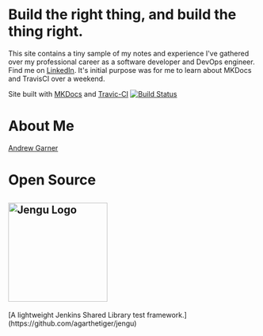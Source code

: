 <script type="text/javascript" src="https://platform.linkedin.com/badges/js/profile.js" async defer></script>

# Build the right thing, and build the thing right.

This site contains a tiny sample of my notes and experience I've gathered over my professional career as a software developer and DevOps engineer. Find me on [LinkedIn](https://www.linkedin.com/in/buildthethingright/). It's initial purpose was for me to learn about MKDocs and TravisCI over a weekend. 

Site built with [MKDocs](https://www.mkdocs.org/) and [Travic-CI](https://travis-ci.org/) [![Build Status](https://travis-ci.org/agarthetiger/mkdocs.svg?branch=master)](https://travis-ci.org/agarthetiger/mkdocs)

# About Me

<div class="LI-profile-badge"  data-version="v1" data-size="large" data-locale="en_US" data-type="horizontal" data-theme="light" data-vanity="buildthethingright"><a class="LI-simple-link" href='https://uk.linkedin.com/in/buildthethingright?trk=profile-badge'>Andrew Garner</a></div>

# Open Source

<h2><img src="img/Jengu2.png" alt="Jengu Logo" width="200" /></h2>
[A lightweight Jenkins Shared Library test framework.](https://github.com/agarthetiger/jengu)
